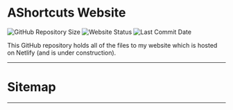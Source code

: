 # AShortcuts Website
<img src="https://img.shields.io/github/repo-size/AShortcuts/AShortcuts-Site?label=Website%20Code?labelColor=pink" alt="GitHub Repository Size">

<img src="https://img.shields.io/website?down_color=red&down_message=Offline&label=Site%20Status&up_message=Online&url=https%3A%2F%2Fashortcutst.netlify.app%2F" alt="Website Status">

<img src="https://img.shields.io/github/last-commit/AShortcuts/AShortcuts-Site?color=purple&label=Last%20Commit" alt="Last Commit Date">

This GitHub repository holds all of the files to my website which is hosted on Netlify (and is under construction).
***
# Sitemap
______________
